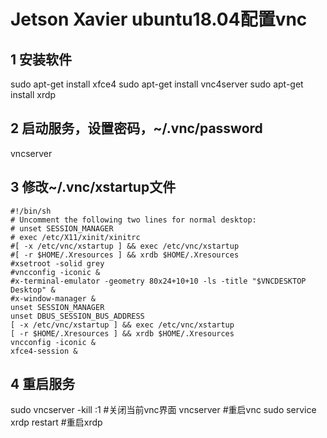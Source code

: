 # Jetson Xavier ubuntu18.04配置vnc
## 1 安装软件
sudo apt-get install xfce4 
sudo apt-get install vnc4server
sudo apt-get install xrdp
## 2 启动服务，设置密码，~/.vnc/password
vncserver

## 3 修改~/.vnc/xstartup文件
```
#!/bin/sh
# Uncomment the following two lines for normal desktop:
# unset SESSION_MANAGER
# exec /etc/X11/xinit/xinitrc
#[ -x /etc/vnc/xstartup ] && exec /etc/vnc/xstartup
#[ -r $HOME/.Xresources ] && xrdb $HOME/.Xresources
#xsetroot -solid grey
#vncconfig -iconic &
#x-terminal-emulator -geometry 80x24+10+10 -ls -title "$VNCDESKTOP Desktop" &
#x-window-manager &
unset SESSION_MANAGER
unset DBUS_SESSION_BUS_ADDRESS
[ -x /etc/vnc/xstartup ] && exec /etc/vnc/xstartup
[ -r $HOME/.Xresources ] && xrdb $HOME/.Xresources
vncconfig -iconic &
xfce4-session &
```

## 4 重启服务
sudo vncserver -kill :1  #关闭当前vnc界面
vncserver  #重启vnc
sudo service xrdp restart  #重启xrdp